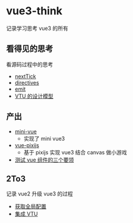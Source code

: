 # vue3-think
记录学习思考 vue3 的所有


## 看得见的思考

看源码过程中的思考

- [nextTick](https://github.com/cuixiaorui/vue3-think/blob/master/visualThinking/nextTick.md)
- [directives](https://github.com/cuixiaorui/vue3-think/blob/master/visualThinking/directives.md)
- [emit](https://github.com/cuixiaorui/vue3-think/blob/master/visualThinking/emit.md)
- [VTU 的设计模型](https://github.com/cuixiaorui/vue3-think/blob/master/visualThinking/VTU-model.md)


## 产出
- [mini-vue](https://github.com/cuixiaorui/mini-vue)
    - 实现了 mini vue3
- [vue-pixijs](https://github.com/cuixiaorui/vue-pixijs)
    - 基于 pixijs 实现 vue3 结合 canvas 做小游戏
- [测试 vue 组件的三个要领](https://github.com/cuixiaorui/vue3-think/blob/master/output/test-vue-component.md)


## 2To3

记录 vue2 升级 vue3 的过程

- [获取全局配置](https://github.com/cuixiaorui/vue3-think/blob/master/2To3/globalConfig.md)
- [集成 VTU](https://github.com/cuixiaorui/vue3-think/blob/master/2To3/integrate-VTU.md)